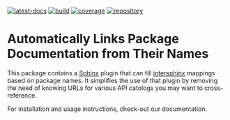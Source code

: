 <!--
SPDX-FileCopyrightText: Copyright © 2022 Idiap Research Institute <contact@idiap.ch>

SPDX-License-Identifier: BSD-3-Clause
-->

[![latest-docs](https://img.shields.io/badge/docs-v1.0.3-orange.svg)](https://auto-intersphinx.readthedocs.io/en/v1.0.3/)
[![build](https://gitlab.idiap.ch/software/auto-intersphinx/badges/v1.0.3/pipeline.svg)](https://gitlab.idiap.ch/software/auto-intersphinx/commits/v1.0.3)
[![coverage](https://gitlab.idiap.ch/software/auto-intersphinx/badges/v1.0.3/coverage.svg)](https://www.idiap.ch/software/biosignal/docs/software/auto-intersphinx/v1.0.3/coverage/index.html)
[![repository](https://img.shields.io/badge/gitlab-project-0000c0.svg)](https://gitlab.idiap.ch/software/auto-intersphinx)

# Automatically Links Package Documentation from Their Names

This package contains a [Sphinx](https://www.sphinx-doc.org/) plugin that can
fill
[intersphinx](https://www.sphinx-doc.org/en/main/usage/extensions/intersphinx.html)
mappings based on package names.  It simplifies the use of that plugin by
removing the need of knowing URLs for various API catologs you may want to
cross-reference.

For installation and usage instructions, check-out our documentation.
